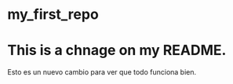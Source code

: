 # my_first_repo
# This is a chnage on my README.
Esto es un nuevo cambio para ver que todo funciona bien.